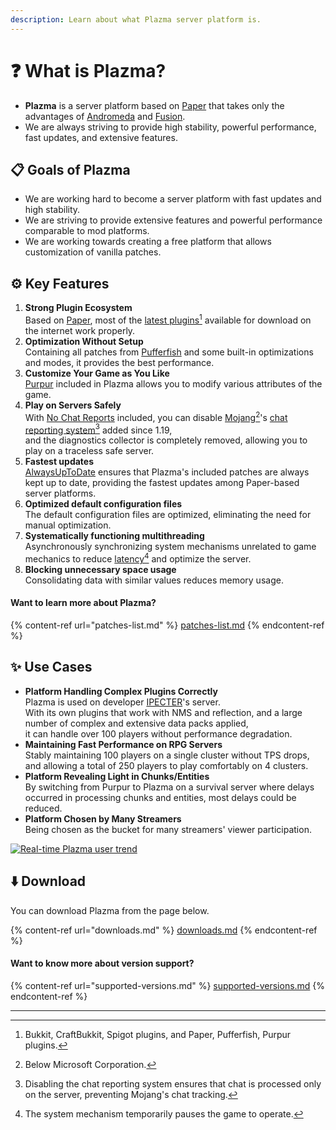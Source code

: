 ```yaml
---
description: Learn about what Plazma server platform is.
---
```


# ❓ What is Plazma?

- **Plazma** is a server platform based on [Paper](https://github.com/PaperMC/Paper) that takes only the advantages of [Andromeda](https://github.com/EarendelArchived/Andromeda) and [Fusion](https://github.com/RuinedTechnologyUnify/Fusion).
- We are always striving to provide high stability, powerful performance, fast updates, and extensive features.

## 📋 Goals of Plazma <a href="#id-1" id="id-1"></a>

- We are working hard to become a server platform with fast updates and high stability.
- We are striving to provide extensive features and powerful performance comparable to mod platforms.
- We are working towards creating a free platform that allows customization of vanilla patches.

## ⚙️ Key Features <a href="#id-2" id="id-2"></a>

1. **Strong Plugin Ecosystem**\
   Based on [Paper](https://github.com/PaperMC/Paper),
   most of the [latest plugins](#user-content-fn-1)[^1] available for download on the internet work properly.
2. **Optimization Without Setup**\
   Containing all patches from [Pufferfish](https://github.com/pufferfish-gg/Pufferfish) and
   some built-in optimizations and modes, it provides the best performance.
3. **Customize Your Game as You Like**\
   [Purpur](https://github.com/PurpurMC/Purpur) included in Plazma allows you to modify
   various attributes of the game.
4. **Play on Servers Safely**\
   With [No Chat Reports](https://github.com/Aizistral-Studios/No-Chat-Reports) included, you can disable
   [Mojang](#user-content-fn-2)[^2]'s [chat reporting system](#user-content-fn-3)[^3] added since 1.19,\
   and the diagnostics collector is completely removed, allowing you to play on a traceless safe server.
5. **Fastest updates**\
   [AlwaysUpToDate](https://github.com/PlazmaMC/AlwaysUpToDate) ensures that Plazma's included patches are always kept up to date, providing the fastest updates among Paper-based server platforms.
6. **Optimized default configuration files**\
   The default configuration files are optimized, eliminating the need for manual optimization.
7. **Systematically functioning multithreading**\
   Asynchronously synchronizing system mechanisms unrelated to game mechanics to reduce [latency](#user-content-fn-4)[^4] and optimize the server.
8. **Blocking unnecessary space usage**\
   Consolidating data with similar values reduces memory usage.

#### Want to learn more about Plazma? <a href="#etc-1" id="etc-1"></a>

{% content-ref url="patches-list.md" %}
[patches-list.md](patches-list.md)
{% endcontent-ref %}

## ✨ Use Cases <a href="#id-3" id="id-3"></a>

- **Platform Handling Complex Plugins Correctly**\
  Plazma is used on developer [IPECTER](https://github.com/IPECTER)'s server.\
  With its own plugins that work with NMS and reflection, and a large number of complex and extensive data packs applied,\
  it can handle over 100 players without performance degradation.
- **Maintaining Fast Performance on RPG Servers**\
  Stably maintaining 100 players on a single cluster without TPS drops, and allowing a total of 250 players to play comfortably on 4 clusters.
- **Platform Revealing Light in Chunks/Entities**\
  By switching from Purpur to Plazma on a survival server where delays occurred in processing chunks and entities,
  most delays could be reduced.
- **Platform Chosen by Many Streamers**\
  Being chosen as the bucket for many streamers' viewer participation.

<a href="https://bstats.org/plugin/server-implementation/Plazma/18047">
   <img src="https://badge.plazmamc.org/internal/bstats" alt="Real-time Plazma user trend">
</a>

## ⬇️ Download

You can download Plazma from the page below.

{% content-ref url="downloads.md" %}
[downloads.md](downloads.md)
{% endcontent-ref %}

#### Want to know more about version support?

{% content-ref url="supported-versions.md" %}
[supported-versions.md](supported-versions.md)
{% endcontent-ref %}

***

[^1]: Bukkit, CraftBukkit, Spigot plugins, and Paper, Pufferfish, Purpur plugins.

[^2]: Below Microsoft Corporation.

[^3]: Disabling the chat reporting system ensures that chat is processed only on the server, preventing Mojang's chat tracking.

[^4]: The system mechanism temporarily pauses the game to operate.
